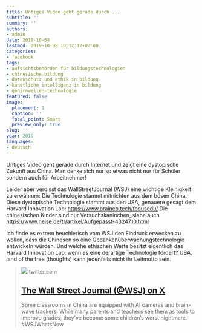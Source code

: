 ```yaml
---
title: Untiges Video geht gerade durch ...
subtitle: ''
summary: ''
authors:
- admin
date: 2019-10-08
lastmod: 2019-10-08 10:12:12+02:00
categories:
- facebook
tags:
- aufsichtsbehörden für bildungstechnologien
- chinesische bildung
- datenschutz und ethik in bildung
- künstliche intelligenz in bildung
- gehirnwellen-technologie
featured: false
image:
  placement: 1
  caption: ''
  focal_point: Smart
  preview_only: true
slug: ''
year: 2019
languages:
- deutsch
---
```


Untiges Video geht gerade durch Internet und zeigt eine dystopische Zukunft aus China. Man denke sich nur so etwas nicht nur für Schüler sondern auch für Arbeitnehmer!

Leider aber vergisst das WallStreetJournal (WSJ)  eine wichtige Kleinigkeit zu erwähnen: Die Technologie stammt mitnichten aus dem bösen China. Diese dystopische Technologie stammt aus den USA, genauere gesagt dem Harvard Innovation Lab: https://www.brainco.tech/focusedu/
Die chinesischen Kinder sind nur Versuchskaninchen, siehe auch https://www.heise.de/tr/artikel/Aufgepasst-4324710.html 

Ich finde es extrem heuchlerisch vom WSJ den Eindruck erwecken zu wollen, dass die Chinesen so eine Gedankenüberwachungstechnologie entwickeln würden. Und welche ethischen Werte besitzt eigentlich das Harvard Innovation Lab, wenn es eine derartige Technologie fördert? USA, land of the free (thoughts) kann jedenfalls nicht ihr Leitmotto sein.
> [![](https://pbs.twimg.com/media/EFa6MuUWkAEei3x.jpg:large)](https://twitter.com/WSJ/status/1177357178975457285)
> twitter.com
> ## [The Wall Street Journal (@WSJ) on X](https://twitter.com/WSJ/status/1177357178975457285)
>
>Some classrooms in China are equipped with AI cameras and brain-wave trackers. While many parents and teachers see them as tools to improve grades, they’ve become some children’s worst nightmare. #WSJWhatsNow